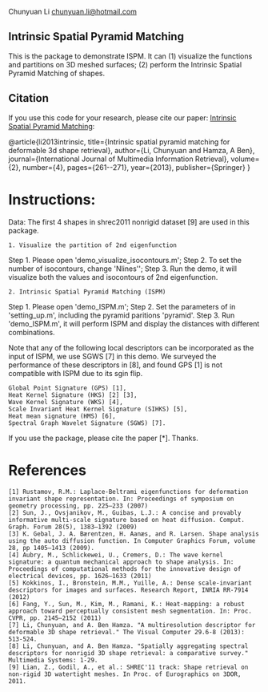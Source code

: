 
Chunyuan Li <chunyuan.li@hotmail.com>

## Intrinsic Spatial Pyramid Matching

This is the package to demonstrate ISPM. It can 
(1) visualize the functions and partitions on 3D meshed surfaces;
(2) perform the Intrinsic Spatial Pyramid Matching of shapes.

## Citation
If you use this code for your research, please cite our paper: [Intrinsic Spatial Pyramid Matching](https://link.springer.com/article/10.1007/s13735-013-0041-9):

@article{li2013intrinsic,
  title={Intrinsic spatial pyramid matching for deformable 3d shape retrieval},
  author={Li, Chunyuan and Hamza, A Ben},
  journal={International Journal of Multimedia Information Retrieval},
  volume={2},
  number={4},
  pages={261--271},
  year={2013},
  publisher={Springer}
}

# Instructions:

Data: The first 4 shapes in shrec2011 nonrigid dataset [9] are used in this package.

	1. Visualize the partition of 2nd eigenfunction 

Step 1. Please open 'demo_visualize_isocontours.m';
Step 2. To set the number of isocontours, change 'Nlines'';
Step 3. Run the demo, it will visualize both the values and isocontours of 2nd eigenfunction.

	2. Intrinsic Spatial Pyramid Matching (ISPM)

Step 1. Please open 'demo_ISPM.m';
Step 2. Set the parameters of in 'setting_up.m', including the pyramid paritions 'pyramid'.
Step 3. Run 'demo_ISPM.m', it will perform ISPM and display the distances with different combinations.

Note that any of the following local descriptors can be incorporated as the input of ISPM, we use SGWS [7] in this demo. We surveyed the performance of these descriptors in [8], and found GPS [1] is not compatible with ISPM due to its sgin flip.

	Global Point Signature (GPS) [1], 
	Heat Kernel Signature (HKS) [2] [3], 
	Wave Kernel Signature (WKS) [4], 
	Scale Invariant Heat Kernel Signature (SIHKS) [5], 
	Heat mean signature (HMS) [6], 
	Spectral Graph Wavelet Signature (SGWS) [7].

If you use the package, please cite the paper [*]. Thanks.

# References
	[1] Rustamov, R.M.: Laplace-Beltrami eigenfunctions for deformation invariant shape representation. In: Proceedings of symposium on geometry processing, pp. 225–233 (2007)
	[2] Sun, J., Ovsjanikov, M., Guibas, L.J.: A concise and provably informative multi-scale signature based on heat diffusion. Comput. Graph. Forum 28(5), 1383–1392 (2009)
	[3] K. Gebal, J. A. Bærentzen, H. Aanæs, and R. Larsen. Shape analysis using the auto diffusion function. In Computer Graphics Forum, volume 28, pp 1405–1413 (2009).
	[4] Aubry, M., Schlickewei, U., Cremers, D.: The wave kernel signature: a quantum mechanical approach to shape analysis. In: Proceedings of computational methods for the innovative design of electrical devices, pp. 1626–1633 (2011)
	[5] Kokkinos, I., Bronstein, M.M., Yuille, A.: Dense scale-invariant descriptors for images and surfaces. Research Report, INRIA RR-7914 (2012)
	[6] Fang, Y., Sun, M., Kim, M., Ramani, K.: Heat-mapping: a robust approach toward perceptually consistent mesh segmentation. In: Proc. CVPR, pp. 2145–2152 (2011)
	[7] Li, Chunyuan, and A. Ben Hamza. "A multiresolution descriptor for deformable 3D shape retrieval." The Visual Computer 29.6-8 (2013): 513-524.
	[8] Li, Chunyuan, and A. Ben Hamza. "Spatially aggregating spectral descriptors for nonrigid 3D shape retrieval: a comparative survey." Multimedia Systems: 1-29.
	[9] Lian, Z., Godil, A., et al.: SHREC'11 track: Shape retrieval on non-rigid 3D watertight meshes. In Proc. of Eurographics on 3DOR, 2011.
